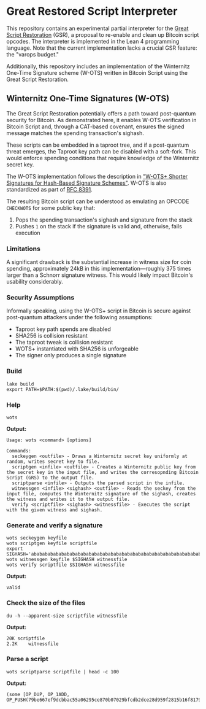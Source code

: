 # Great Restored Script Interpreter

This repository contains an experimental partial interpreter for the [Great Script Restoration](https://github.com/rustyrussell/bips/pull/1) (GSR), a proposal to re-enable and clean up Bitcoin script opcodes. The interpreter is implemented in the Lean 4 programming language. Note that the current implementation lacks a crucial GSR feature: the "varops budget."

Additionally, this repository includes an implementation of the Winternitz One-Time Signature scheme (W-OTS) written in Bitcoin Script using the Great Script Restoration.

## Winternitz One-Time Signatures (W-OTS)

The Great Script Restoration potentially offers a path toward post-quantum security for Bitcoin. As demonstrated here, it enables W-OTS verification in Bitcoin Script and, through a CAT-based covenant, ensures the signed message matches the spending transaction's sighash.

These scripts can be embedded in a taproot tree, and if a post-quantum threat emerges, the Taproot key path can be disabled with a soft-fork. This would enforce spending conditions that require knowledge of the Winternitz secret key.

The W-OTS implementation follows the description in ["W-OTS+ Shorter Signatures for Hash-Based Signature Schemes"](https://eprint.iacr.org/2017/965.pdf).
W-OTS is also standardized as part of [RFC 8391](https://datatracker.ietf.org/doc/html/rfc8391).

The resulting Bitcoin script can be understood as emulating an OPCODE `CHECKWOTS` for some public key that:
1. Pops the spending transaction's sighash and signature from the stack
2. Pushes `1` on the stack if the signature is valid and, otherwise, fails execution

### Limitations

A significant drawback is the substantial increase in witness size for coin spending, approximately 24kB in this implementation—roughly 375 times larger than a Schnorr signature witness. This would likely impact Bitcoin's usability considerably.

### Security Assumptions

Informally speaking, using the W-OTS+ script in Bitcoin is secure against post-quantum attackers under the following assumptions:
- Taproot key path spends are disabled
- SHA256 is collision resistant
- The taproot tweak is collision resistant
- WOTS+ instantiated with SHA256 is unforgeable
- The signer only produces a single signature


### Build
```
lake build
export PATH=$PATH:$(pwd)/.lake/build/bin/
```

### Help
```
wots
```

**Output:**
```
Usage: wots <command> [options]

Commands:
  seckeygen <outfile> - Draws a Winternitz secret key uniformly at random, writes secret key to file.
  scriptgen <infile> <outfile> - Creates a Winternitz public key from the secret key in the input file, and writes the corresopnding Bitcoin Script (GRS) to the output file.
  scriptparse <infile> - Outputs the parsed script in the infile.
  witnessgen <infile> <sighash> <outfile> - Reads the seckey from the input file, computes the Winternitz signature of the sighash, creates the witness and writes it to the output file.
  verify <scriptfile> <sighash> <witnessfile> - Executes the script with the given witness and sighash.
```

### Generate and verify a signature

```
wots seckeygen keyfile
wots scriptgen keyfile scriptfile
export SIGHASH='abababababababababababababababababababababababababababababababab'
wots witnessgen keyfile $SIGHASH witnessfile
wots verify scriptfile $SIGHASH witnessfile 
```

**Output:**
```
valid
```

### Check the size of the files

```
du -h --apparent-size scriptfile witnessfile
```

**Output:**
```
20K	scriptfile
2.2K	witnessfile
```

### Parse a script

```
wots scriptparse scriptfile | head -c 100
```

**Output:**
```
(some [OP_DUP, OP_1ADD, OP_PUSH(79be667ef9dcbbac55a06295ce870b07029bfcdb2dce28d959f2815b16f81798),
```
